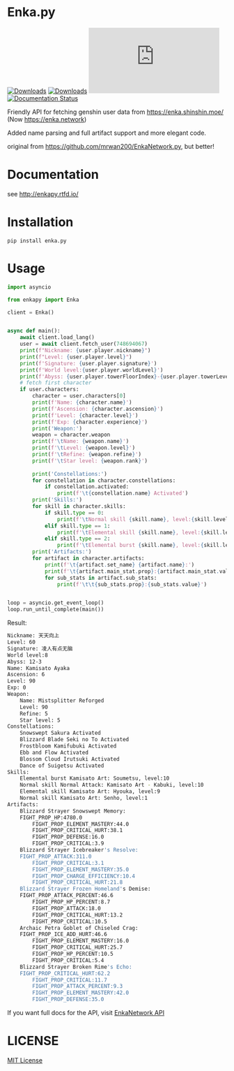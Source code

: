 # Enka.py
[![Downloads](https://static.pepy.tech/badge/enka-py)](https://pepy.tech/project/enka-py) [![Downloads](https://static.pepy.tech/badge/enka-py/month)](https://pepy.tech/project/enka-py) ![](https://img.shields.io/pypi/v/enka.py) [![Documentation Status](https://readthedocs.org/projects/enkapy/badge/?version=latest)](https://enkapy.readthedocs.io/en/latest/?badge=latest)

Friendly API for fetching genshin user data from https://enka.shinshin.moe/ (Now https://enka.network)

Added name parsing and full artifact support and more elegant code.

original from https://github.com/mrwan200/EnkaNetwork.py, but better!

# Documentation

see http://enkapy.rtfd.io/

# Installation
```
pip install enka.py
```

# Usage
```py
import asyncio

from enkapy import Enka

client = Enka()


async def main():
    await client.load_lang()
    user = await client.fetch_user(748694067)
    print(f"Nickname: {user.player.nickname}")
    print(f"Level: {user.player.level}")
    print(f'Signature: {user.player.signature}')
    print(f'World level:{user.player.worldLevel}')
    print(f'Abyss: {user.player.towerFloorIndex}-{user.player.towerLevelIndex}')
    # fetch first character
    if user.characters:
        character = user.characters[0]
        print(f'Name: {character.name}')
        print(f'Ascension: {character.ascension}')
        print(f'Level: {character.level}')
        print(f'Exp: {character.experience}')
        print('Weapon:')
        weapon = character.weapon
        print(f'\tName: {weapon.name}')
        print(f'\tLevel: {weapon.level}')
        print(f'\tRefine: {weapon.refine}')
        print(f'\tStar level: {weapon.rank}')
    
        print('Constellations:')
        for constellation in character.constellations:
            if constellation.activated:
                print(f'\t{constellation.name} Activated')
        print('Skills:')
        for skill in character.skills:
            if skill.type == 0:
                print(f'\tNormal skill {skill.name}, level:{skill.level}')
            elif skill.type == 1:
                print(f'\tElemental skill {skill.name}, level:{skill.level}')
            elif skill.type == 2:
                print(f'\tElemental burst {skill.name}, level:{skill.level}')
        print('Artifacts:')
        for artifact in character.artifacts:
            print(f'\t{artifact.set_name} {artifact.name}:')
            print(f'\t{artifact.main_stat.prop}:{artifact.main_stat.value}')
            for sub_stats in artifact.sub_stats:
                print(f'\t\t{sub_stats.prop}:{sub_stats.value}')


loop = asyncio.get_event_loop()
loop.run_until_complete(main())
```
Result:
```sh
Nickname: 天天向上
Level: 60
Signature: 凌人有点无脑
World level:8
Abyss: 12-3
Name: Kamisato Ayaka
Ascension: 6
Level: 90
Exp: 0
Weapon:
    Name: Mistsplitter Reforged
    Level: 90
    Refine: 5
    Star level: 5
Constellations:
    Snowswept Sakura Activated
    Blizzard Blade Seki no To Activated
    Frostbloom Kamifubuki Activated
    Ebb and Flow Activated
    Blossom Cloud Irutsuki Activated
    Dance of Suigetsu Activated
Skills:
    Elemental burst Kamisato Art: Soumetsu, level:10
    Normal skill Normal Attack: Kamisato Art - Kabuki, level:10
    Elemental skill Kamisato Art: Hyouka, level:9
    Normal skill Kamisato Art: Senho, level:1
Artifacts:
    Blizzard Strayer Snowswept Memory:
    FIGHT_PROP_HP:4780.0
        FIGHT_PROP_ELEMENT_MASTERY:44.0
        FIGHT_PROP_CRITICAL_HURT:38.1
        FIGHT_PROP_DEFENSE:16.0
        FIGHT_PROP_CRITICAL:3.9
    Blizzard Strayer Icebreaker's Resolve:
    FIGHT_PROP_ATTACK:311.0
        FIGHT_PROP_CRITICAL:3.1
        FIGHT_PROP_ELEMENT_MASTERY:35.0
        FIGHT_PROP_CHARGE_EFFICIENCY:10.4
        FIGHT_PROP_CRITICAL_HURT:21.8
    Blizzard Strayer Frozen Homeland's Demise:
    FIGHT_PROP_ATTACK_PERCENT:46.6
        FIGHT_PROP_HP_PERCENT:8.7
        FIGHT_PROP_ATTACK:18.0
        FIGHT_PROP_CRITICAL_HURT:13.2
        FIGHT_PROP_CRITICAL:10.5
    Archaic Petra Goblet of Chiseled Crag:
    FIGHT_PROP_ICE_ADD_HURT:46.6
        FIGHT_PROP_ELEMENT_MASTERY:16.0
        FIGHT_PROP_CRITICAL_HURT:25.7
        FIGHT_PROP_HP_PERCENT:10.5
        FIGHT_PROP_CRITICAL:5.4
    Blizzard Strayer Broken Rime's Echo:
    FIGHT_PROP_CRITICAL_HURT:62.2
        FIGHT_PROP_CRITICAL:11.7
        FIGHT_PROP_ATTACK_PERCENT:9.3
        FIGHT_PROP_ELEMENT_MASTERY:42.0
        FIGHT_PROP_DEFENSE:35.0
```

If you want full docs for the API, visit [EnkaNetwork API](https://github.com/EnkaNetwork/API-docs)

# LICENSE
[MIT License](./LICENSE)
